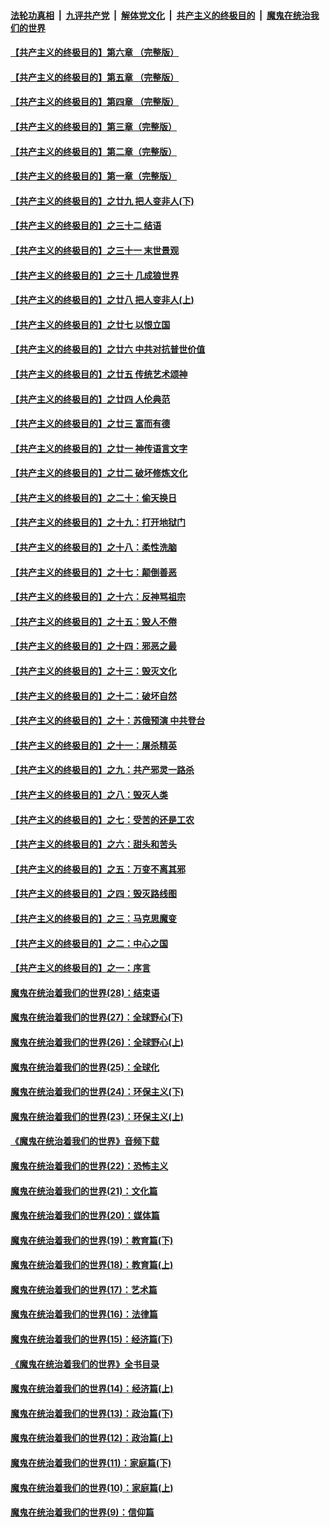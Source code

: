 ####  [法轮功真相](../../../../basic/blob/master/README.md?t=04021901) &nbsp;|&nbsp; [九评共产党](../../../../9ping.md/blob/master/README.md?t=04021901) &nbsp;|&nbsp; [解体党文化](../../../../jtdwh.md/blob/master/README.md?t=04021901)  &nbsp;|&nbsp; [共产主义的终极目的](../../../../gczydzjmd.md/blob/master/README.md?t=04021901) &nbsp;|&nbsp; [魔鬼在统治我们的世界](../../../../mgztzwmdsj.md/blob/master/README.md?t=04021901) 

#### [【共产主义的终极目的】第六章 （完整版）](../pages/nsc422/n11428913.md?t=04021901) 

#### [【共产主义的终极目的】第五章 （完整版）](../pages/nsc422/n11428912.md?t=04021901) 

#### [【共产主义的终极目的】第四章 （完整版）](../pages/nsc422/n11428907.md?t=04021901) 

#### [【共产主义的终极目的】第三章（完整版）](../pages/nsc422/n11428848.md?t=04021901) 

#### [【共产主义的终极目的】第二章（完整版）](../pages/nsc422/n11428831.md?t=04021901) 

#### [【共产主义的终极目的】第一章（完整版）](../pages/nsc422/n11417651.md?t=04021901) 

#### [【共产主义的终极目的】之廿九 把人变非人(下)](../pages/nsc422/n11344140.md?t=04021901) 

#### [【共产主义的终极目的】之三十二 结语](../pages/nsc422/n11360535.md?t=04021901) 

#### [【共产主义的终极目的】之三十一 末世景观](../pages/nsc422/n11351129.md?t=04021901) 

#### [【共产主义的终极目的】之三十 几成狼世界](../pages/nsc422/n11348280.md?t=04021901) 

#### [【共产主义的终极目的】之廿八 把人变非人(上)](../pages/nsc422/n11340492.md?t=04021901) 

#### [【共产主义的终极目的】之廿七 以恨立国](../pages/nsc422/n11336944.md?t=04021901) 

#### [【共产主义的终极目的】之廿六 中共对抗普世价值](../pages/nsc422/n11324785.md?t=04021901) 

#### [【共产主义的终极目的】之廿五 传统艺术颂神](../pages/nsc422/n11296396.md?t=04021901) 

#### [【共产主义的终极目的】之廿四 人伦典范](../pages/nsc422/n11296397.md?t=04021901) 

#### [【共产主义的终极目的】之廿三 富而有德](../pages/nsc422/n11283598.md?t=04021901) 

#### [【共产主义的终极目的】之廿一 神传语言文字](../pages/nsc422/n11263265.md?t=04021901) 

#### [【共产主义的终极目的】之廿二 破坏修炼文化](../pages/nsc422/n11245728.md?t=04021901) 

#### [【共产主义的终极目的】之二十：偷天换日](../pages/nsc422/n11238846.md?t=04021901) 

#### [【共产主义的终极目的】之十九：打开地狱门](../pages/nsc422/n11206376.md?t=04021901) 

#### [【共产主义的终极目的】之十八：柔性洗脑](../pages/nsc422/n11199994.md?t=04021901) 

#### [【共产主义的终极目的】之十七：颠倒善恶](../pages/nsc422/n11179782.md?t=04021901) 

#### [【共产主义的终极目的】之十六：反神骂祖宗](../pages/nsc422/n11166798.md?t=04021901) 

#### [【共产主义的终极目的】之十五：毁人不倦](../pages/nsc422/n11166792.md?t=04021901) 

#### [【共产主义的终极目的】之十四：邪恶之最](../pages/nsc422/n11150249.md?t=04021901) 

#### [【共产主义的终极目的】之十三：毁灭文化](../pages/nsc422/n11135227.md?t=04021901) 

#### [【共产主义的终极目的】之十二：破坏自然](../pages/nsc422/n11135214.md?t=04021901) 

#### [【共产主义的终极目的】之十：苏俄预演 中共登台](../pages/nsc422/n11118424.md?t=04021901) 

#### [【共产主义的终极目的】之十一：屠杀精英](../pages/nsc422/n11118442.md?t=04021901) 

#### [【共产主义的终极目的】之九：共产邪灵一路杀](../pages/nsc422/n11114139.md?t=04021901) 

#### [【共产主义的终极目的】之八：毁灭人类](../pages/nsc422/n11108503.md?t=04021901) 

#### [【共产主义的终极目的】之七：受苦的还是工农](../pages/nsc422/n11101809.md?t=04021901) 

#### [【共产主义的终极目的】之六：甜头和苦头](../pages/nsc422/n11096971.md?t=04021901) 

#### [【共产主义的终极目的】之五：万变不离其邪](../pages/nsc422/n11091285.md?t=04021901) 

#### [【共产主义的终极目的】之四：毁灭路线图](../pages/nsc422/n11086284.md?t=04021901) 

#### [【共产主义的终极目的】之三：马克思魔变](../pages/nsc422/n11061941.md?t=04021901) 

#### [【共产主义的终极目的】之二：中心之国](../pages/nsc422/n11047728.md?t=04021901) 

#### [【共产主义的终极目的】之一：序言](../pages/nsc422/n11086077.md?t=04021901) 

#### [魔鬼在统治着我们的世界(28)：结束语](../pages/nsc422/n10936246.md?t=04021901) 

#### [魔鬼在统治着我们的世界(27)：全球野心(下)](../pages/nsc422/n10928319.md?t=04021901) 

#### [魔鬼在统治着我们的世界(26)：全球野心(上)](../pages/nsc422/n10900318.md?t=04021901) 

#### [魔鬼在统治着我们的世界(25)：全球化](../pages/nsc422/n10788205.md?t=04021901) 

#### [魔鬼在统治着我们的世界(24)：环保主义(下)](../pages/nsc422/n10695307.md?t=04021901) 

#### [魔鬼在统治着我们的世界(23)：环保主义(上)](../pages/nsc422/n10688613.md?t=04021901) 

#### [《魔鬼在统治着我们的世界》音频下载](../pages/nsc422/n10635553.md?t=04021901) 

#### [魔鬼在统治着我们的世界(22)：恐怖主义](../pages/nsc422/n10614727.md?t=04021901) 

#### [魔鬼在统治着我们的世界(21)：文化篇](../pages/nsc422/n10597706.md?t=04021901) 

#### [魔鬼在统治着我们的世界(20)：媒体篇](../pages/nsc422/n10586579.md?t=04021901) 

#### [魔鬼在统治着我们的世界(19)：教育篇(下)](../pages/nsc422/n10564808.md?t=04021901) 

#### [魔鬼在统治着我们的世界(18)：教育篇(上)](../pages/nsc422/n10526970.md?t=04021901) 

#### [魔鬼在统治着我们的世界(17)：艺术篇](../pages/nsc422/n10499093.md?t=04021901) 

#### [魔鬼在统治着我们的世界(16)：法律篇](../pages/nsc422/n10485969.md?t=04021901) 

#### [魔鬼在统治着我们的世界(15)：经济篇(下)](../pages/nsc422/n10469975.md?t=04021901) 

#### [《魔鬼在统治着我们的世界》全书目录](../pages/nsc422/n10464261.md?t=04021901) 

#### [魔鬼在统治着我们的世界(14)：经济篇(上)](../pages/nsc422/n10457370.md?t=04021901) 

#### [魔鬼在统治着我们的世界(13)：政治篇(下)](../pages/nsc422/n10448270.md?t=04021901) 

#### [魔鬼在统治着我们的世界(12)：政治篇(上)](../pages/nsc422/n10444576.md?t=04021901) 

#### [魔鬼在统治着我们的世界(11)：家庭篇(下)](../pages/nsc422/n10440961.md?t=04021901) 

#### [魔鬼在统治着我们的世界(10)：家庭篇(上)](../pages/nsc422/n10435448.md?t=04021901) 

#### [魔鬼在统治着我们的世界(9)：信仰篇](../pages/nsc422/n10432159.md?t=04021901) 

